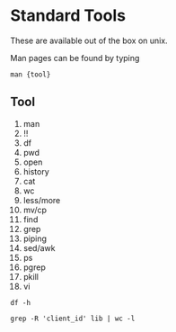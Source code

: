 # Standard Tools

These are available out of the box on unix.

Man pages can be found by typing

```
man {tool}
```

## Tool

1. man
2. !!
3. df
4. pwd
5. open
6. history
7. cat
8. wc
9. less/more
10. mv/cp
11. find
12. grep
13. piping
14. sed/awk
15. ps
16. pgrep
17. pkill
18. vi

```
df -h
```

```
grep -R 'client_id' lib | wc -l
```
